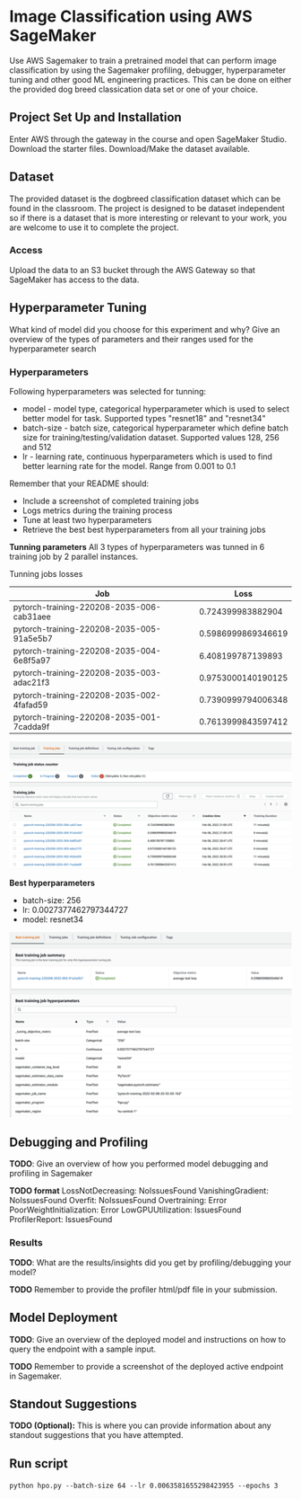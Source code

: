 # Image Classification using AWS SageMaker

Use AWS Sagemaker to train a pretrained model that can perform image classification by using the Sagemaker profiling, debugger, hyperparameter tuning and other good ML engineering practices. This can be done on either the provided dog breed classication data set or one of your choice.

## Project Set Up and Installation
Enter AWS through the gateway in the course and open SageMaker Studio. 
Download the starter files.
Download/Make the dataset available. 

## Dataset
The provided dataset is the dogbreed classification dataset which can be found in the classroom.
The project is designed to be dataset independent so if there is a dataset that is more interesting or relevant to your work, you are welcome to use it to complete the project.

### Access
Upload the data to an S3 bucket through the AWS Gateway so that SageMaker has access to the data. 

## Hyperparameter Tuning
What kind of model did you choose for this experiment and why? Give an overview of the types of parameters and their ranges used for the hyperparameter search

### Hyperparameters
Following hyperparameters was selected for tunning:
 - model - model type, categorical hyperparameter which is used to select better model for task. Supported types "resnet18" and "resnet34"
 - batch-size - batch size, categorical hyperparameter which define batch size for training/testing/validation dataset. Supported values 128, 256 and 512
 - lr - learning rate, continuous hyperparameters which is used to find better learning rate for the model. Range from 0.001 to 0.1

Remember that your README should:
- Include a screenshot of completed training jobs
- Logs metrics during the training process
- Tune at least two hyperparameters
- Retrieve the best best hyperparameters from all your training jobs

**Tunning parameters**
All 3 types of hyperparameters was tunned in 6 training job by 2 parallel instances.

Tunning jobs losses

| Job                                       | Loss               |
|-------------------------------------------|--------------------|
| pytorch-training-220208-2035-006-cab31aee | 0.724399983882904  |
| pytorch-training-220208-2035-005-91a5e5b7 | 0.5986999869346619 |
| pytorch-training-220208-2035-004-6e8f5a97 | 6.408199787139893  |
| pytorch-training-220208-2035-003-adac21f3 | 0.9753000140190125 |
| pytorch-training-220208-2035-002-4fafad59 | 0.7390999794006348 |
| pytorch-training-220208-2035-001-7cadda9f | 0.7613999843597412 |

![tunning jobs](./img/hyperparameter_tunning_jobs.png)

**Best hyperparameters**
 - batch-size: 256
 - lr: 0.0027377462797344727
 - model: resnet34
 
![best_training_job](./img/best_training_job.png)


## Debugging and Profiling
**TODO**: Give an overview of how you performed model debugging and profiling in Sagemaker

**TODO format**
LossNotDecreasing: NoIssuesFound
VanishingGradient: NoIssuesFound
Overfit: NoIssuesFound
Overtraining: Error
PoorWeightInitialization: Error
LowGPUUtilization: IssuesFound
ProfilerReport: IssuesFound

### Results
**TODO**: What are the results/insights did you get by profiling/debugging your model?

**TODO** Remember to provide the profiler html/pdf file in your submission.


## Model Deployment
**TODO**: Give an overview of the deployed model and instructions on how to query the endpoint with a sample input.

**TODO** Remember to provide a screenshot of the deployed active endpoint in Sagemaker.

## Standout Suggestions
**TODO (Optional):** This is where you can provide information about any standout suggestions that you have attempted.

## Run script
```python hpo.py --batch-size 64 --lr 0.0063581655298423955 --epochs 3```
